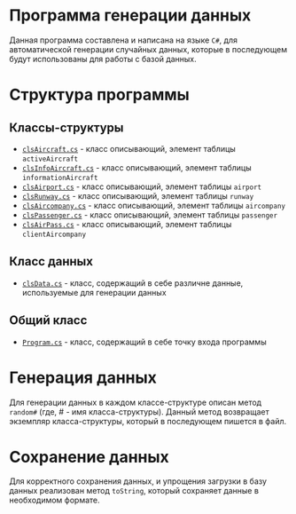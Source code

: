 # Программа генерации данных
Данная программа составлена и написана на языке `C#`, для автоматической генерации случайных данных, которые в последующем будут использованы для работы с базой данных.

# Структура программы
## Классы-структуры
* [`clsAircraft.cs`](https://github.com/Black-Viking-63/EnterpriseDataBase/blob/main/programm/ConsoleApp2/ConsoleApp2/clsAircraft.cs) - класс описывающий, элемент таблицы `activeAircraft`
* [`clsInfoAircraft.cs`](https://github.com/Black-Viking-63/EnterpriseDataBase/blob/main/programm/ConsoleApp2/ConsoleApp2/clsInfoAircraft.cs) - класс описывающий, элемент таблицы `informationAircraft`
* [`clsAirport.cs`](https://github.com/Black-Viking-63/EnterpriseDataBase/blob/main/programm/ConsoleApp2/ConsoleApp2/clsAirport.cs) - класс описывающий, элемент таблицы `airport`
* [`clsRunway.cs`](https://github.com/Black-Viking-63/EnterpriseDataBase/blob/main/programm/ConsoleApp2/ConsoleApp2/clsRunway.cs) - класс описывающий, элемент таблицы `runway`
* [`clsAircompany.cs`](https://github.com/Black-Viking-63/EnterpriseDataBase/blob/main/programm/ConsoleApp2/ConsoleApp2/clsAircompany.cs) - класс описывающий, элемент таблицы `aircompany`
* [`clsPassenger.cs`](https://github.com/Black-Viking-63/EnterpriseDataBase/blob/main/programm/ConsoleApp2/ConsoleApp2/clsPassenger.cs) - класс описывающий, элемент таблицы `passenger`
* [`clsAirPass.cs`](https://github.com/Black-Viking-63/EnterpriseDataBase/blob/main/programm/ConsoleApp2/ConsoleApp2/clsAirPass.cs) - класс описывающий, элемент таблицы `clientAircompany`
## Класс данных
* [`clsData.cs`](https://github.com/Black-Viking-63/EnterpriseDataBase/blob/main/programm/ConsoleApp2/ConsoleApp2/clsData.cs) - класс, содержащий в себе различне данные, используемые для генерации данных
## Общий класс
* [`Program.cs`](https://github.com/Black-Viking-63/EnterpriseDataBase/blob/main/programm/ConsoleApp2/ConsoleApp2/Program.cs) - класс, содержащий в себе точку входа программы

# Генерация данных
Для генерации данных в каждом классе-структуре описан метод `random#` (где, # - имя класса-структуры). Данный метод возвращает экземпляр класса-структуры, который в последующем пишется в файл.

# Сохранение данных
Для корректного сохранения данных, и упрощения загрузки в базу данных реализован метод `toString`, который сохраняет данные в необходимом формате.
